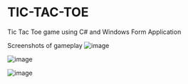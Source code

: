 # TIC-TAC-TOE
Tic Tac Toe game using C# and Windows Form Application

Screenshots of gameplay
![image](https://user-images.githubusercontent.com/77070862/141662430-24f6d552-c44c-4e3d-8d37-d3dbc0041a04.png)

![image](https://user-images.githubusercontent.com/77070862/141705864-4994a9b1-74da-48c8-bec3-08d3a2fc729b.png)


![image](https://user-images.githubusercontent.com/77070862/141705878-aad8e7e6-56e8-496d-a1ea-47bbb64001af.png)


